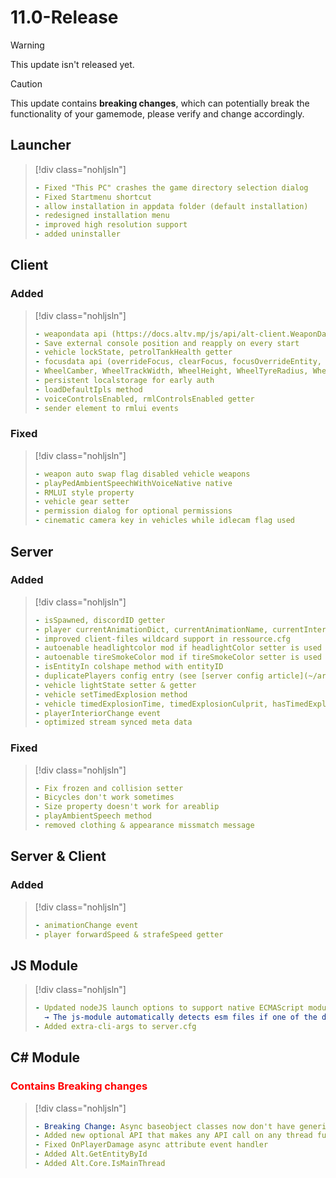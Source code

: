 # 11.0-Release

> [!WARNING]
> This update isn't released yet.

> [!CAUTION]
> This update contains **breaking changes**, which can potentially break the functionality of your gamemode, please verify and change accordingly.

## Launcher

> [!div class="nohljsln"]
> ```yaml
> - Fixed "This PC" crashes the game directory selection dialog
> - Fixed Startmenu shortcut
> - allow installation in appdata folder (default installation)
> - redesigned installation menu
> - improved high resolution support
> - added uninstaller
> ```

## Client

### Added

> [!div class="nohljsln"]
> ```yaml
> - weapondata api (https://docs.altv.mp/js/api/alt-client.WeaponData.html)
> - Save external console position and reapply on every start
> - vehicle lockState, petrolTankHealth getter
> - focusdata api (overrideFocus, clearFocus, focusOverrideEntity, etc)
> - WheelCamber, WheelTrackWidth, WheelHeight, WheelTyreRadius, WheelRimRadius, WheelTyreWidth, fuelLevel, engineTemperature, oilLevel getter & setter
> - persistent localstorage for early auth
> - loadDefaultIpls method
> - voiceControlsEnabled, rmlControlsEnabled getter
> - sender element to rmlui events
> ```

### Fixed

> [!div class="nohljsln"]
> ```yaml
> - weapon auto swap flag disabled vehicle weapons
> - playPedAmbientSpeechWithVoiceNative native
> - RMLUI style property
> - vehicle gear setter
> - permission dialog for optional permissions
> - cinematic camera key in vehicles while idlecam flag used
> ```

## Server

### Added

> [!div class="nohljsln"]
> ```yaml
> - isSpawned, discordID getter
> - player currentAnimationDict, currentAnimationName, currentInterior getter
> - improved client-files wildcard support in ressource.cfg
> - autoenable headlightcolor mod if headlightColor setter is used
> - autoenable tireSmokeColor mod if tireSmokeColor setter is used
> - isEntityIn colshape method with entityID
> - duplicatePlayers config entry (see [server config article](~/articles/configs/server.md))
> - vehicle lightState setter & getter
> - vehicle setTimedExplosion method
> - vehicle timedExplosionTime, timedExplosionCulprit, hasTimedExplosion getter
> - playerInteriorChange event
> - optimized stream synced meta data
> ```

### Fixed

> [!div class="nohljsln"]
> ```yaml
> - Fix frozen and collision setter
> - Bicycles don't work sometimes
> - Size property doesn't work for areablip
> - playAmbientSpeech method
> - removed clothing & appearance missmatch message
> ```

## Server & Client

### Added

> [!div class="nohljsln"]
> ```yaml
> - animationChange event
> - player forwardSpeed & strafeSpeed getter
> ```

## JS Module

> [!div class="nohljsln"]
> ```yaml
> - Updated nodeJS launch options to support native ECMAScript module loader by default (removed experimental loader warning)
>   → The js-module automatically detects esm files if one of the described cases are fullfilled, see: https://nodejs.org/docs/latest-v17.x/api/esm.html#enabling
> - Added extra-cli-args to server.cfg
> ```

## C# Module

### <span style="color: red;">Contains Breaking changes</span>

> [!div class="nohljsln"]
> ```yaml
> - Breaking Change: Async baseobject classes now don't have generic arguments (`AsyncPlayer<IPlayer>` -> `AsyncPlayer`)
> - Added new optional API that makes any API call on any thread fully safe, more info in csharp Discord channel pinned messages
> - Fixed OnPlayerDamage async attribute event handler
> - Added Alt.GetEntityById
> - Added Alt.Core.IsMainThread
> ```